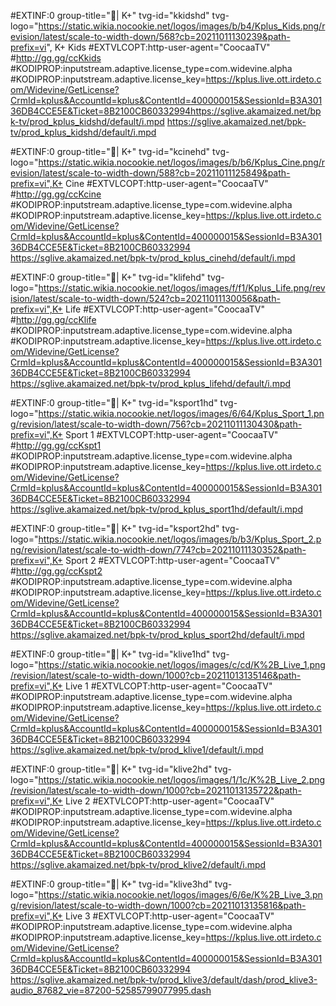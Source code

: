#EXTINF:0 group-title="🍬| K+" tvg-id="kkidshd" tvg-logo="https://static.wikia.nocookie.net/logos/images/b/b4/Kplus_Kids.png/revision/latest/scale-to-width-down/568?cb=20211011130239&path-prefix=vi", K+ Kids
#EXTVLCOPT:http-user-agent="CoocaaTV"
#http://gg.gg/ccKkids
#KODIPROP:inputstream.adaptive.license_type=com.widevine.alpha
#KODIPROP:inputstream.adaptive.license_key=https://kplus.live.ott.irdeto.com/Widevine/GetLicense?CrmId=kplus&AccountId=kplus&ContentId=400000015&SessionId=B3A30136DB4CCE5E&Ticket=8B2100CB60332994https://sglive.akamaized.net/bpk-tv/prod_kplus_kidshd/default/i.mpd
https://sglive.akamaized.net/bpk-tv/prod_kplus_kidshd/default/i.mpd

#EXTINF:0 group-title="🍬| K+" tvg-id="kcinehd" tvg-logo="https://static.wikia.nocookie.net/logos/images/b/b6/Kplus_Cine.png/revision/latest/scale-to-width-down/588?cb=20211011125849&path-prefix=vi",K+ Cine
#EXTVLCOPT:http-user-agent="CoocaaTV"
#http://gg.gg/ccKcine
#KODIPROP:inputstream.adaptive.license_type=com.widevine.alpha
#KODIPROP:inputstream.adaptive.license_key=https://kplus.live.ott.irdeto.com/Widevine/GetLicense?CrmId=kplus&AccountId=kplus&ContentId=400000015&SessionId=B3A30136DB4CCE5E&Ticket=8B2100CB60332994
https://sglive.akamaized.net/bpk-tv/prod_kplus_cinehd/default/i.mpd


#EXTINF:0 group-title="🍬| K+" tvg-id="klifehd" tvg-logo="https://static.wikia.nocookie.net/logos/images/f/f1/Kplus_Life.png/revision/latest/scale-to-width-down/524?cb=20211011130056&path-prefix=vi",K+ Life
#EXTVLCOPT:http-user-agent="CoocaaTV"
#http://gg.gg/ccKlife
#KODIPROP:inputstream.adaptive.license_type=com.widevine.alpha
#KODIPROP:inputstream.adaptive.license_key=https://kplus.live.ott.irdeto.com/Widevine/GetLicense?CrmId=kplus&AccountId=kplus&ContentId=400000015&SessionId=B3A30136DB4CCE5E&Ticket=8B2100CB60332994
https://sglive.akamaized.net/bpk-tv/prod_kplus_lifehd/default/i.mpd


#EXTINF:0 group-title="🍬| K+" tvg-id="ksport1hd" tvg-logo="https://static.wikia.nocookie.net/logos/images/6/64/Kplus_Sport_1.png/revision/latest/scale-to-width-down/756?cb=20211011130430&path-prefix=vi",K+ Sport 1
#EXTVLCOPT:http-user-agent="CoocaaTV"
#http://gg.gg/ccKspt1
#KODIPROP:inputstream.adaptive.license_type=com.widevine.alpha
#KODIPROP:inputstream.adaptive.license_key=https://kplus.live.ott.irdeto.com/Widevine/GetLicense?CrmId=kplus&AccountId=kplus&ContentId=400000015&SessionId=B3A30136DB4CCE5E&Ticket=8B2100CB60332994
https://sglive.akamaized.net/bpk-tv/prod_kplus_sport1hd/default/i.mpd


#EXTINF:0 group-title="🍬| K+" tvg-id="ksport2hd" tvg-logo="https://static.wikia.nocookie.net/logos/images/b/b3/Kplus_Sport_2.png/revision/latest/scale-to-width-down/774?cb=20211011130352&path-prefix=vi",K+ Sport 2
#EXTVLCOPT:http-user-agent="CoocaaTV"
#http://gg.gg/ccKspt2
#KODIPROP:inputstream.adaptive.license_type=com.widevine.alpha
#KODIPROP:inputstream.adaptive.license_key=https://kplus.live.ott.irdeto.com/Widevine/GetLicense?CrmId=kplus&AccountId=kplus&ContentId=400000015&SessionId=B3A30136DB4CCE5E&Ticket=8B2100CB60332994
https://sglive.akamaized.net/bpk-tv/prod_kplus_sport2hd/default/i.mpd


#EXTINF:0 group-title="🍬| K+" tvg-id="klive1hd" tvg-logo="https://static.wikia.nocookie.net/logos/images/c/cd/K%2B_Live_1.png/revision/latest/scale-to-width-down/1000?cb=20211013135146&path-prefix=vi",K+ Live 1
#EXTVLCOPT:http-user-agent="CoocaaTV"
#KODIPROP:inputstream.adaptive.license_type=com.widevine.alpha
#KODIPROP:inputstream.adaptive.license_key=https://kplus.live.ott.irdeto.com/Widevine/GetLicense?CrmId=kplus&AccountId=kplus&ContentId=400000015&SessionId=B3A30136DB4CCE5E&Ticket=8B2100CB60332994
https://sglive.akamaized.net/bpk-tv/prod_klive1/default/i.mpd

#EXTINF:0 group-title="🍬| K+" tvg-id="klive2hd" tvg-logo="https://static.wikia.nocookie.net/logos/images/1/1c/K%2B_Live_2.png/revision/latest/scale-to-width-down/1000?cb=20211013135722&path-prefix=vi",K+ Live 2
#EXTVLCOPT:http-user-agent="CoocaaTV"
#KODIPROP:inputstream.adaptive.license_type=com.widevine.alpha
#KODIPROP:inputstream.adaptive.license_key=https://kplus.live.ott.irdeto.com/Widevine/GetLicense?CrmId=kplus&AccountId=kplus&ContentId=400000015&SessionId=B3A30136DB4CCE5E&Ticket=8B2100CB60332994
https://sglive.akamaized.net/bpk-tv/prod_klive2/default/i.mpd

#EXTINF:0 group-title="🍬| K+" tvg-id="klive3hd" tvg-logo="https://static.wikia.nocookie.net/logos/images/6/6e/K%2B_Live_3.png/revision/latest/scale-to-width-down/1000?cb=20211013135816&path-prefix=vi",K+ Live 3
#EXTVLCOPT:http-user-agent="CoocaaTV"
#KODIPROP:inputstream.adaptive.license_type=com.widevine.alpha
#KODIPROP:inputstream.adaptive.license_key=https://kplus.live.ott.irdeto.com/Widevine/GetLicense?CrmId=kplus&AccountId=kplus&ContentId=400000015&SessionId=B3A30136DB4CCE5E&Ticket=8B2100CB60332994
https://sglive.akamaized.net/bpk-tv/prod_klive3/default/dash/prod_klive3-audio_87682_vie=87200-52585799077995.dash

